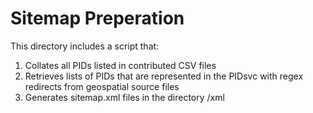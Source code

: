 Sitemap Preperation
================

This directory includes a script that:

1. Collates all PIDs listed in contributed CSV files
1. Retrieves lists of PIDs that are represented in the PIDsvc with regex redirects from geospatial source files
1. Generates sitemap.xml files in the directory /xml